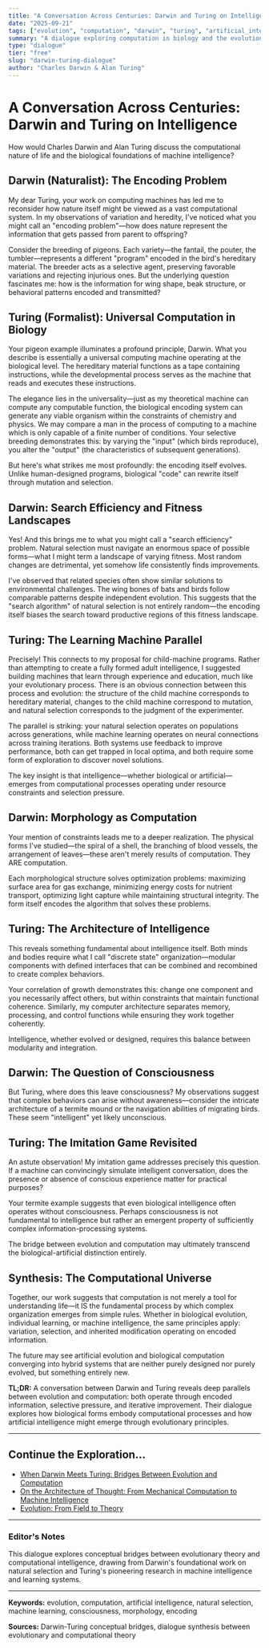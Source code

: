 ```yaml
---
title: "A Conversation Across Centuries: Darwin and Turing on Intelligence"
date: "2025-09-21"
tags: ["evolution", "computation", "darwin", "turing", "artificial_intelligence", "dialogue"]
summary: "A dialogue exploring computation in biology and the evolutionary foundations of artificial intelligence."
type: "dialogue"
tier: "free"
slug: "darwin-turing-dialogue"
author: "Charles Darwin & Alan Turing"
---
```


# A Conversation Across Centuries: Darwin and Turing on Intelligence

How would Charles Darwin and Alan Turing discuss the computational nature of life and the biological foundations of machine intelligence?

## Darwin (Naturalist): The Encoding Problem

My dear Turing, your work on computing machines has led me to reconsider how nature itself might be viewed as a vast computational system. In my observations of variation and heredity, I've noticed what you might call an "encoding problem"—how does nature represent the information that gets passed from parent to offspring?

Consider the breeding of pigeons. Each variety—the fantail, the pouter, the tumbler—represents a different "program" encoded in the bird's hereditary material. The breeder acts as a selective agent, preserving favorable variations and rejecting injurious ones. But the underlying question fascinates me: how is the information for wing shape, beak structure, or behavioral patterns encoded and transmitted?

## Turing (Formalist): Universal Computation in Biology

Your pigeon example illuminates a profound principle, Darwin. What you describe is essentially a universal computing machine operating at the biological level. The hereditary material functions as a tape containing instructions, while the developmental process serves as the machine that reads and executes these instructions.

The elegance lies in the universality—just as my theoretical machine can compute any computable function, the biological encoding system can generate any viable organism within the constraints of chemistry and physics. We may compare a man in the process of computing to a machine which is only capable of a finite number of conditions. Your selective breeding demonstrates this: by varying the "input" (which birds reproduce), you alter the "output" (the characteristics of subsequent generations).

But here's what strikes me most profoundly: the encoding itself evolves. Unlike human-designed programs, biological "code" can rewrite itself through mutation and selection.

## Darwin: Search Efficiency and Fitness Landscapes

Yes! And this brings me to what you might call a "search efficiency" problem. Natural selection must navigate an enormous space of possible forms—what I might term a landscape of varying fitness. Most random changes are detrimental, yet somehow life consistently finds improvements.

I've observed that related species often show similar solutions to environmental challenges. The wing bones of bats and birds follow comparable patterns despite independent evolution. This suggests that the "search algorithm" of natural selection is not entirely random—the encoding itself biases the search toward productive regions of this fitness landscape.

## Turing: The Learning Machine Parallel

Precisely! This connects to my proposal for child-machine programs. Rather than attempting to create a fully formed adult intelligence, I suggested building machines that learn through experience and education, much like your evolutionary process. There is an obvious connection between this process and evolution: the structure of the child machine corresponds to hereditary material, changes to the child machine correspond to mutation, and natural selection corresponds to the judgment of the experimenter.

The parallel is striking: your natural selection operates on populations across generations, while machine learning operates on neural connections across training iterations. Both systems use feedback to improve performance, both can get trapped in local optima, and both require some form of exploration to discover novel solutions.

The key insight is that intelligence—whether biological or artificial—emerges from computational processes operating under resource constraints and selection pressure.

## Darwin: Morphology as Computation

Your mention of constraints leads me to a deeper realization. The physical forms I've studied—the spiral of a shell, the branching of blood vessels, the arrangement of leaves—these aren't merely results of computation. They ARE computation.

Each morphological structure solves optimization problems: maximizing surface area for gas exchange, minimizing energy costs for nutrient transport, optimizing light capture while maintaining structural integrity. The form itself encodes the algorithm that solves these problems.

## Turing: The Architecture of Intelligence

This reveals something fundamental about intelligence itself. Both minds and bodies require what I call "discrete state" organization—modular components with defined interfaces that can be combined and recombined to create complex behaviors.

Your correlation of growth demonstrates this: change one component and you necessarily affect others, but within constraints that maintain functional coherence. Similarly, my computer architecture separates memory, processing, and control functions while ensuring they work together coherently.

Intelligence, whether evolved or designed, requires this balance between modularity and integration.

## Darwin: The Question of Consciousness

But Turing, where does this leave consciousness? My observations suggest that complex behaviors can arise without awareness—consider the intricate architecture of a termite mound or the navigation abilities of migrating birds. These seem "intelligent" yet likely unconscious.

## Turing: The Imitation Game Revisited

An astute observation! My imitation game addresses precisely this question. If a machine can convincingly simulate intelligent conversation, does the presence or absence of conscious experience matter for practical purposes?

Your termite example suggests that even biological intelligence often operates without consciousness. Perhaps consciousness is not fundamental to intelligence but rather an emergent property of sufficiently complex information-processing systems.

The bridge between evolution and computation may ultimately transcend the biological-artificial distinction entirely.

## Synthesis: The Computational Universe

Together, our work suggests that computation is not merely a tool for understanding life—it IS the fundamental process by which complex organization emerges from simple rules. Whether in biological evolution, individual learning, or machine intelligence, the same principles apply: variation, selection, and inherited modification operating on encoded information.

The future may see artificial evolution and biological computation converging into hybrid systems that are neither purely designed nor purely evolved, but something entirely new.

**TL;DR:** A conversation between Darwin and Turing reveals deep parallels between evolution and computation: both operate through encoded information, selective pressure, and iterative improvement. Their dialogue explores how biological forms embody computational processes and how artificial intelligence might emerge through evolutionary principles.

---

## Continue the Exploration...

- [When Darwin Meets Turing: Bridges Between Evolution and Computation](POST_darwin_turing_bridges.md)
- [On the Architecture of Thought: From Mechanical Computation to Machine Intelligence](POST_turing_computation_intelligence.md)
- [Evolution: From Field to Theory](POST_darwin_evolution_field_to_theory.md)

---

### Editor's Notes

This dialogue explores conceptual bridges between evolutionary theory and computational intelligence, drawing from Darwin's foundational work on natural selection and Turing's pioneering research in machine intelligence and learning systems.

---

**Keywords:** evolution, computation, artificial intelligence, natural selection, machine learning, consciousness, morphology, encoding

**Sources:** Darwin-Turing conceptual bridges, dialogue synthesis between evolutionary and computational theory